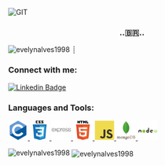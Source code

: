 ![GIT](https://user-images.githubusercontent.com/49756340/124985058-5c71ea00-e010-11eb-9cfe-23f7643ad332.jpg)
<h3 align="center">..🇧🇷..</h3>
<p align="left"> <img src="https://komarev.com/ghpvc/?username=evelynalves1998&label=Profile%20views&color=0e75b6&style=flat" alt="evelynalves1998" /> ┊ </p>
<h3 align="left">Connect with me:</h3>

[![Linkedin Badge](https://img.shields.io/badge/-LinkedIn-blue?style=flat-square&logo=Linkedin&logoColor=white&link=https://www.linkedin.com/in/evelyn-alves-983795152/)](https://www.linkedin.com/in/evelyn-alves-983795152/)

<h3 align="left">Languages and Tools:</h3>
<p align="left"> <a href="https://www.cprogramming.com/" target="_blank"> <img src="https://raw.githubusercontent.com/devicons/devicon/master/icons/c/c-original.svg" alt="c" width="40" height="40"/> </a> <a href="https://www.w3schools.com/css/" target="_blank"> <img src="https://raw.githubusercontent.com/devicons/devicon/master/icons/css3/css3-original-wordmark.svg" alt="css3" width="40" height="40"/> </a> <a href="https://expressjs.com" target="_blank"> <img src="https://raw.githubusercontent.com/devicons/devicon/master/icons/express/express-original-wordmark.svg" alt="express" width="40" height="40"/> </a> <a href="https://www.w3.org/html/" target="_blank"> <img src="https://raw.githubusercontent.com/devicons/devicon/master/icons/html5/html5-original-wordmark.svg" alt="html5" width="40" height="40"/> </a> <a href="https://developer.mozilla.org/en-US/docs/Web/JavaScript" target="_blank"> <img src="https://raw.githubusercontent.com/devicons/devicon/master/icons/javascript/javascript-original.svg" alt="javascript" width="40" height="40"/> </a> <a href="https://www.mongodb.com/" target="_blank"> <img src="https://raw.githubusercontent.com/devicons/devicon/master/icons/mongodb/mongodb-original-wordmark.svg" alt="mongodb" width="40" height="40"/> </a> <a href="https://nodejs.org" target="_blank"> <img src="https://raw.githubusercontent.com/devicons/devicon/master/icons/nodejs/nodejs-original-wordmark.svg" alt="nodejs" width="40" height="40"/> </a> </p>

<p><img align="left" src="https://github-readme-stats.vercel.app/api/top-langs?username=evelynalves1998&show_icons=true&locale=en&layout=compact" alt="evelynalves1998" /></p>

<p>&nbsp;<img align="center" src="https://github-readme-stats.vercel.app/api?username=evelynalves1998&show_icons=true&locale=en" alt="evelynalves1998" /></p>
